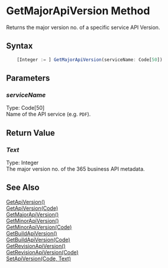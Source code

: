 # GetMajorApiVersion Method
Returns the major version no. of a specific service API Version.

## Syntax
```javascript
    [Integer := ] GetMajorApiVersion(serviceName: Code[50])
```

## Parameters
### *serviceName*
Type: Code[50]<br/>
Name of the API service (e.g. `PDF`).

## Return Value
### *Text*
Type: Integer<br/>
The major version no. of the 365 business API metadata.

## See Also
[GetApiVersion()](./GetApiVersion1.md)<br />
[GetApiVersion(Code)](./GetApiVersion2.md)<br />
[GetMajorApiVersion()](./GetMajorApiVersion1.md)<br />
[GetMinorApiVersion()](./GetMinorApiVersion1.md)<br />
[GetMinorApiVersion(Code)](./GetMinorApiVersion2.md)<br />
[GetBuildApiVersion()](./GetBuildApiVersion1.md)<br />
[GetBuildApiVersion(Code)](./GetBuildApiVersion2.md)<br />
[GetRevisionApiVersion()](./GetRevisionApiVersion1.md)<br />
[GetRevisionApiVersion(Code)](./GetRevisionApiVersion2.md)<br />
[SetApiVersion(Code, Text)](./SetApiVersion.md)